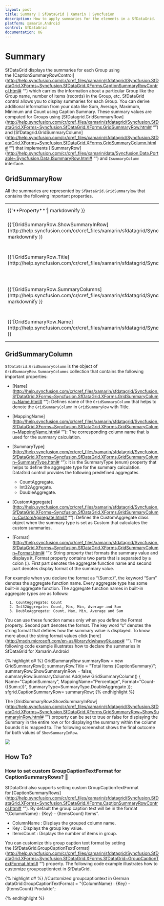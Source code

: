 ```yaml
---
layout: post
title: Summary | SfDataGrid | Xamarin | Syncfusion
description: How to apply summaries for the elements in a SfDataGrid.
platform: xamarin.Android
control: SfDataGrid
documentation: UG
---
```


# Summary

SfDataGrid displays the summaries for each Group using the [CaptionSummaryRowControl](http://help.syncfusion.com/cr/cref_files/xamarin/sfdatagrid/Syncfusion.SfDataGrid.XForms~Syncfusion.SfDataGrid.XForms.CaptionSummaryRowControl.html# “”) which carries the information about a particular Group like the Group name, number of items (records) in the Group, etc.
SfDataGrid control allows you to display summaries for each Group. You can derive additional information from your data like Sum, Average, Maximum, Minimum and Count using Caption Summary. These summary values are computed for Groups using [SfDatagrid.GridSummaryRow](http://help.syncfusion.com/cr/cref_files/xamarin/sfdatagrid/Syncfusion.SfDataGrid.XForms~Syncfusion.SfDataGrid.XForms.GridSummaryRow.html# “”) and [SfDatagrid.GridSummaryColumn](http://help.syncfusion.com/cr/cref_files/xamarin/sfdatagrid/Syncfusion.SfDataGrid.XForms~Syncfusion.SfDataGrid.XForms.GridSummaryColumn.html# “”) that implements [ISummaryRow](http://help.syncfusion.com/cr/cref_files/xamarin/data/Syncfusion.Data.Portable~Syncfusion.Data.ISummaryRow.html# “”) and `IsummaryColumn` interface.

## GridSummaryRow

All the summaries are represented by `SfDataGrid.GridSummaryRow` that contains the following important properties.
<table>
<tr>
<td>
{{'**Property**'| markdownify }}
</td>
<td>
{{'**Type**'| markdownify }}
</td>
<td>
{{'**Description**'| markdownify }}
</td>
<td>
{{'**Default Value**'| markdownify }}
</td>
</tr>
<tr>
<td>
{{'[GridSummaryRow.ShowSummaryInRow](http://help.syncfusion.com/cr/cref_files/xamarin/sfdatagrid/Syncfusion.SfDataGrid.XForms~Syncfusion.SfDataGrid.XForms.GridSummaryRow~ShowSummaryInRow.html#“”)'| markdownify }}
</td>
<td>
bool
</td>
<td>
Indicates whether the summary value is displayed in specific column or row.
</td>
<td>
True
</td>
</tr>
<tr>
<td>
{{'[GridSummaryRow.Title](http://help.syncfusion.com/cr/cref_files/xamarin/sfdatagrid/Syncfusion.SfDataGrid.XForms~Syncfusion.SfDataGrid.XForms.GridSummaryRow~Title.html#“”)'| markdownify }}
</td>
<td>
string
</td>
<td>
Displays summary with title (with Statement) while ShowSummaryInRow is set to ‘true’.
</td>
<td>
null
</td>
</tr>
<tr>
<td>
{{'[GridSummaryRow.SummaryColumns](http://help.syncfusion.com/cr/cref_files/xamarin/sfdatagrid/Syncfusion.SfDataGrid.XForms~Syncfusion.SfDataGrid.XForms.GridSummaryRow~SummaryColumns.html#“”)'| markdownify }}
</td>
<td>
ObservableCollection&lt;ISummaryColumn&gt;
</td>
<td>
Gets or sets a value that stores the collection of GridSummaryColumns to calculate the summaries.
</td>
<td>
new ObservableCollection&lt;ISummaryColumn&gt; ()
</td>
</tr>
<tr>
<td>
{{'[GridSummaryRow.Name](http://help.syncfusion.com/cr/cref_files/xamarin/sfdatagrid/Syncfusion.SfDataGrid.XForms~Syncfusion.SfDataGrid.XForms.GridSummaryRow~Name.html#“”)'| markdownify }}
</td>
<td>
string
</td>
<td>
Gets or sets a value that indicates the name of GridSummaryRow.
</td>
<td>
null
</td>
</tr>
</table>

## GridSummaryColumn

`SfDataGrid.GridSummaryColumn` is the object of `GridSummaryRow.SummaryColumns` collection that contains the following important properties:

* [Name](http://help.syncfusion.com/cr/cref_files/xamarin/sfdatagrid/Syncfusion.SfDataGrid.XForms~Syncfusion.SfDataGrid.XForms.GridSummaryColumn~Name.html# “”): Defines name of the `GridSummaryColumn` that helps to denote the `GridSummaryColumn` in `GridSummaryRow` with Title.
* [MappingName](http://help.syncfusion.com/cr/cref_files/xamarin/sfdatagrid/Syncfusion.SfDataGrid.XForms~Syncfusion.SfDataGrid.XForms.GridSummaryColumn~MappingName.html# “”): The corresponding column name that is used for the summary calculation.
* [SummaryType](http://help.syncfusion.com/cr/cref_files/xamarin/sfdatagrid/Syncfusion.SfDataGrid.XForms~Syncfusion.SfDataGrid.XForms.GridSummaryColumn~SummaryType.html# “”): It is the SummaryType (enum) property that helps to define the aggregate type for the summary calculation. DataGrid control provides the following predefined aggregates.

  * CountAggregate.
  * Int32Aggregate.
  * DoubleAggregate.

* [CustomAggregate](http://help.syncfusion.com/cr/cref_files/xamarin/sfdatagrid/Syncfusion.SfDataGrid.XForms~Syncfusion.SfDataGrid.XForms.GridSummaryColumn~CustomAggregate.html# “”): Defines the CustomAggregate class object when the summary type is set as Custom that calculates the custom summaries.
* [Format](http://help.syncfusion.com/cr/cref_files/xamarin/sfdatagrid/Syncfusion.SfDataGrid.XForms~Syncfusion.SfDataGrid.XForms.GridSummaryColumn~Format.html# “”): String property that formats the summary value and displays it. Format property contains two parts that is separated by a colon (:). First part denotes the aggregate function name and second part denotes display format of the summary value.

For example when you declare the format as “{Sum:c}”, the keyword “Sum” denotes the aggregate function name. Every aggregate type has some built-in aggregate function. The aggregate function names in built-in aggregate types are as follows:

      1. CountAggregate: Count
      2. Int32Aggregate: Count, Max, Min, Average and Sum
      3. DoubleAggregate: Count, Max, Min, Average and Sum

You can use these function names only when you define the Format property.
Second part denotes the format. The key word “c” denotes the string format that defines how the summary value is displayed.
To know more about the string format values click [here](http://msdn.microsoft.com/en-us/library/dwhawy9k.aspx# “”).
The following code example illustrates how to declare the summaries in SfDataGrid for Xamarin.Android

{% highlight c# %}
GridSummaryRow summaryRow = new GridSummaryRow();
summaryRow.Title = "Total Items:{CaptionSummary}";
summaryRow.ShowSummaryInRow = false;
summaryRow.SummaryColumns.Add{new GridSummaryColumn()
{
    Name="CaptionSummary",
    MappingName="Percentage",
    Format="Count-({Sum:c})",
    SummaryType=SummaryType.DoubleAggregate
});
sfgrid.CaptionSummaryRow= summaryRow;
{% endhighlight %}

The [GridSummaryRow.ShowSummaryInRow](http://help.syncfusion.com/cr/cref_files/xamarin/sfdatagrid/Syncfusion.SfDataGrid.XForms~Syncfusion.SfDataGrid.XForms.GridSummaryRow~ShowSummaryInRow.html# “”) property can be set to true or false for displaying the Summary in the entire row or for displaying the summary within the column bounds it is mapped to. The following screenshot shows the final outcome for both values of `ShowSummaryInRow`.

![]({:.SfDataGrid_images/Summary_img1.jpeg-center})

## How To?

### How to set custom GroupCaptionTextFormat for CaptionSummaryRows? 

SfDataGrid also supports setting custom GroupCaptionTextFormat for [CaptionSummaryRows](http://help.syncfusion.com/cr/cref_files/xamarin/sfdatagrid/Syncfusion.SfDataGrid.XForms~Syncfusion.SfDataGrid.XForms.CaptionSummaryRowControl.html# “”). By default the group caption text will be in the format “{ColumnName} : {Key} - {ItemsCount} Items”.
 * ColumnName : Displays the grouped column name.
 * Key : Displays the group key value.
 * ItemsCount : Displays the number of items in group.

You can customize this group caption text format by setting the [SfDataGrid.GroupCaptionTextFormat](http://help.syncfusion.com/cr/cref_files/xamarin/sfdatagrid/Syncfusion.SfDataGrid.XForms~Syncfusion.SfDataGrid.XForms.SfDataGrid~GroupCaptionTextFormat.html# “”) property. The following code example illustrates how to customize groupcaptiontext in SfDataGrid.

{% highlight c# %}
//Customized groupcaptiontext in German 
dataGrid.GroupCaptionTextFormat = "{ColumnName} : {Key} - {ItemsCount} Produkte";

{% endhighlight %}

